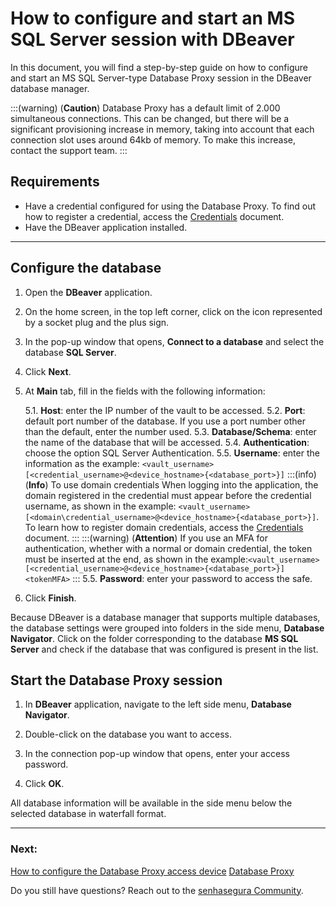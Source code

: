 # How to configure and start an MS SQL Server session with DBeaver

In this document, you will find a step-by-step guide on how to configure and start an MS SQL Server-type Database Proxy session in the DBeaver database manager.

:::(warning) (**Caution**)
Database Proxy has a default limit of 2.000 simultaneous connections. This can be changed, but there will be a significant provisioning increase in memory, taking into account that each connection slot uses around 64kb of memory. To make this increase, contact the support team.
:::

## Requirements

* Have a credential configured for using the Database Proxy. To find out how to register a credential, access the [Credentials](/v3-32/docs/pam-credentials) document.
* Have the DBeaver application installed.
---

## Configure the database

1. Open the **DBeaver** application.

1. On the home screen, in the top left corner, click on the icon represented by a socket plug and the plus sign.

1. In the pop-up window that opens, **Connect to a database** and select the database **SQL Server**.

1. Click **Next**.

1. At **Main** tab, fill in the fields with the following information:

    5.1. **Host**: enter the IP number of the vault to be accessed.
    5.2. **Port**: default port number of the database. If you use a port number other than the default, enter the number used.
    5.3. **Database/Schema**: enter the name of the database that will be accessed.
    5.4. **Authentication**: choose the option SQL Server Authentication.
    5.5. **Username**: enter the information as the example:
`<vault_username>[<credential_username>@<device_hostname>{<database_port>}]`
:::(info) (**Info**)
To use domain credentials When logging into the application, the domain registered in the credential must appear before the credential username, as shown in the example: `<vault_username>[<domain\credential_username>@<device_hostname>{<database_port>}]`.
To learn how to register domain credentials, access the [Credentials](/v3-32/docs/pam-credentials) document.
:::
:::(warning) (**Attention**)
If you use an MFA for authentication, whether with a normal or domain credential, the token must be inserted at the end, as shown in the example:`<vault_username>[<credential_username>@<device_hostname>{<database_port>}]<tokenMFA>`
:::
    5.5. **Password**: enter your password to access the safe.
6. Click **Finish**.

Because DBeaver is a database manager that supports multiple databases, the database settings were grouped into folders in the side menu, **Database Navigator**. Click on the folder corresponding to the database **MS SQL Server** and check if the database that was configured is present in the list.

## Start the Database Proxy session
1. In **DBeaver** application, navigate to the left side menu, **Database Navigator**.

1. Double-click on the database you want to access.

3. In the connection pop-up window that opens, enter your access password.
4. Click **OK**.

All database information will be available in the side menu below the selected database in waterfall format.

---
### Next:
[How to configure the Database Proxy access device](/v3-32/docs/pam-session-how-to-configure-the-database-proxy-access-device)
[Database Proxy](/v3-32/docs/pam-session-about-database-proxy)

Do you still have questions? Reach out to the [senhasegura Community](https://community.senhasegura.io/).
